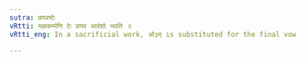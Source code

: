 ```yaml
---
sutra: प्रणवष्टेः
vRtti: यज्ञकर्म्मणि टेः प्रणव आदेशो भवति ॥
vRtti_eng: In a sacrificial work, ओ३म् is substituted for the final vowel, with the consonant, if any, that may follow it, of a sentence.

---
```

